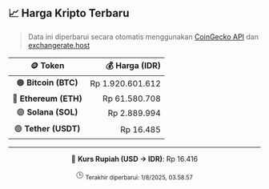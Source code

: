 

<!-- HARGA_KRIPTO -->
## 📈 Harga Kripto Terbaru

> Data ini diperbarui secara otomatis menggunakan [CoinGecko API](https://www.coingecko.com/) dan [exchangerate.host](https://exchangerate.host/)

<div align="center">

| 🪙 Token | 💰 Harga (IDR) |
|:------:|---------------:|
| 🟠 **Bitcoin (BTC)**   | Rp 1.920.601.612 |
| 🔵 **Ethereum (ETH)**  | Rp 61.580.708 |
| 🟣 **Solana (SOL)**    | Rp 2.889.994 |
| 🟢 **Tether (USDT)**   | Rp 16.485 |

---

💱 **Kurs Rupiah (USD → IDR)**: Rp 16.416

🕒 <sub>Terakhir diperbarui: 1/8/2025, 03.58.57</sub>

</div>
<!-- /HARGA_KRIPTO -->